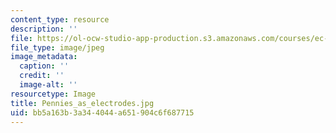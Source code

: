```yaml
---
content_type: resource
description: ''
file: https://ol-ocw-studio-app-production.s3.amazonaws.com/courses/ec-710-d-lab-medical-technologies-for-the-developing-world-spring-2010/bb5a163b3a344044a651904c6f687715_Pennies_as_electrodes.jpg
file_type: image/jpeg
image_metadata:
  caption: ''
  credit: ''
  image-alt: ''
resourcetype: Image
title: Pennies_as_electrodes.jpg
uid: bb5a163b-3a34-4044-a651-904c6f687715
---
```

